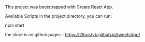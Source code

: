 This project was bootstrapped with Create React App.

Available Scripts In the project directory, you can run:

npm start

the store is on github pages - https://28rostyk.github.io/tweetsApp/


